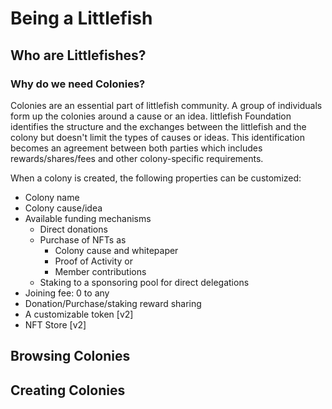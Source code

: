 # Being a Littlefish

## Who are Littlefishes?



### Why do we need Colonies?

Colonies are an essential part of littlefish community. A group of individuals form up the colonies around a cause or an idea. littlefish Foundation identifies the structure and the exchanges between the littlefish and the colony but doesn't limit the types of causes or ideas. This identification becomes an agreement between both parties which includes rewards/shares/fees and other colony-specific requirements.

When a colony is created, the following properties can be customized:

* Colony name
* Colony cause/idea
* Available funding mechanisms
  * Direct donations
  * Purchase of NFTs as
    * Colony cause and whitepaper
    * Proof of Activity or
    * Member contributions
  * Staking to a sponsoring pool for direct delegations
* Joining fee: 0 to any
* Donation/Purchase/staking reward sharing
* A customizable token \[v2]
* NFT Store \[v2]

## Browsing Colonies

## Creating Colonies



